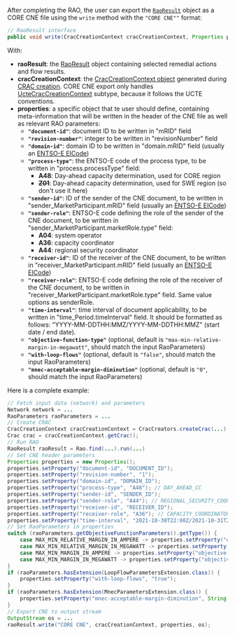 After completing the RAO, the user can export the [`RaoResult`](/output-data/rao-result.md) object as a CORE CNE file using the `write` method with the `"CORE CNE""` format:

~~~java
// RaoResult interface
public void write(CracCreationContext cracCreationContext, Properties properties, OutputStream outputStream)
~~~

With:
- **raoResult**: the [RaoResult](/output-data/rao-result.md) object containing selected remedial actions and flow results.
- **cracCreationContext**: the [CracCreationContext object](/input-data/crac/creation-context.md) generated during 
  [CRAC creation](/input-data/crac/import.md). CORE CNE export only handles [UcteCracCreationContext](/input-data/crac/creation-context.md#ucte-implementation) 
  subtype, because it follows the UCTE conventions.
- **properties**: a specific object that te user should define, containing meta-information that will be written 
  in the header of the CNE file as well as relevant RAO parameters:
  - **`"document-id"`**: document ID to be written in "mRID" field
  - **`"revision-number"`**: integer to be written in "revisionNumber" field
  - **`"domain-id"`**: domain ID to be written in "domain.mRID" field (usually an [ENTSO-E EICode](https://www.entsoe.eu/data/energy-identification-codes-eic/))
  - **`"process-type"`**: the ENTSO-E code of the process type, to be written in "process.processType" field:
    - **A48**: Day-ahead capacity determination, used for CORE region
    - ~~**Z01**~~: Day-ahead capacity determination, used for SWE region (so don't use it here)
  - **`"sender-id"`**: ID of the sender of the CNE document, to be written in "sender_MarketParticipant.mRID" field 
    (usually an [ENTSO-E EICode](https://www.entsoe.eu/data/energy-identification-codes-eic/))
  - **`"sender-role"`**: ENTSO-E code defining the role of the sender of the CNE document, to be written in 
    "sender_MarketParticipant.marketRole.type" field:
    - **A04**: system operator
    - **A36**: capacity coordinator
    - **A44**: regional security coordinator
  - **`"receiver-id"`**: ID of the receiver of the CNE document, to be written in "receiver_MarketParticipant.mRID" field 
    (usually an [ENTSO-E EICode](https://www.entsoe.eu/data/energy-identification-codes-eic/))
  - **`"receiver-role"`**: ENTSO-E code defining the role of the receiver of the CNE document, to be written in
    "receiver_MarketParticipant.marketRole.type" field. Same value options as senderRole.
  - **`"time-interval"`**: time interval of document applicability, to be written in "time_Period.timeInterval" field. It should 
    be formatted as follows: "YYYY-MM-DDTHH:MMZ/YYYY-MM-DDTHH:MMZ" (start date / end date).
  - **`"objective-function-type"`** (optional, default is `"max-min-relative-margin-in-megawatt"`, should match the input RaoParameters)
  - **`"with-loop-flows"`** (optional, default is `"false"`, should match the input RaoParameters)
  - **`"mnec-acceptable-margin-diminution"`** (optional, default is `"0"`, should match the input RaoParameters)

Here is a complete example:

~~~java
// Fetch input data (network) and parameters
Network network = ...
RaoParameters raoParameters = ...
// Create CRAC
CracCreationContext cracCreationContext = CracCreators.createCrac(...);
Crac crac = cracCreationContext.getCrac();
// Run RAO
RaoResult raoResult = Rao.find(...).run(...)
// Set CNE header parameters
Properties properties = new Properties();
properties.setProperty("document-id", "DOCUMENT_ID");
properties.setProperty("revision-number", "1");
properties.setProperty("domain-id", "DOMAIN_ID");
properties.setProperty("process-type", "A48"); // DAY_AHEAD_CC
properties.setProperty("sender-id", "SENDER_ID");
properties.setProperty("sender-role", "A44"); // REGIONAL_SECURITY_COORDINATOR
properties.setProperty("receiver-id", "RECEIVER_ID");
properties.setProperty("receiver-role", "A36"); // CAPACITY_COORDINATOR
properties.setProperty("time-interval", "2021-10-30T22:00Z/2021-10-31T23:00Z");
// Set RaoParameters in properties
switch (raoParameters.getObjectiveFunctionParameters().getType()) {
    case MAX_MIN_RELATIVE_MARGIN_IN_AMPERE -> properties.setProperty("objective-function-type", "max-min-relative-margin-in-ampere");
    case MAX_MIN_RELATIVE_MARGIN_IN_MEGAWATT -> properties.setProperty("objective-function-type", "max-min-relative-margin-in-megawatt");
    case MAX_MIN_MARGIN_IN_AMPERE -> properties.setProperty("objective-function-type", "max-min-margin-in-ampere");
    case MAX_MIN_MARGIN_IN_MEGAWATT -> properties.setProperty("objective-function-type", "max-min-margin-in-megawatt");
}
if (raoParameters.hasExtension(LoopFlowParametersExtension.class)) {
    properties.setProperty("with-loop-flows", "true");
}
if (raoParameters.hasExtension(MnecParametersExtension.class)) {
    properties.setProperty("mnec-acceptable-margin-diminution", String.valueOf(raoParameters.getExtension(MnecParametersExtension.class).getAcceptableMarginDecrease()));
}
// Export CNE to output stream
OutputStream os = ...
raoResult.write("CORE CNE", cracCreationContext, properties, os);
~~~
